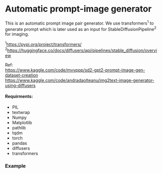 # Automatic prompt-image generator
This is an automatic prompt image pair generator. 
We use transformers<sup>1</sup> to generate prompt which is later used as an input for StableDiffusionPipeline<sup>2</sup> for imaging.

<sup>1</sup>https://pypi.org/project/transformers/  
<sup>2</sup>https://huggingface.co/docs/diffusers/api/pipelines/stable_diffusion/overview  

Ref:  
https://www.kaggle.com/code/mvvppp/sd2-gpt2-prompt-image-gen-dataset-creation  
https://www.kaggle.com/code/andradaolteanu/img2text-image-generator-using-diffusers  

#### Requirments:
* PIL
* textwrap
* Numpy
* Matplotlib
* pathlib
* tqdm
* torch
* pandas
* diffusers
* transformers

### Example
